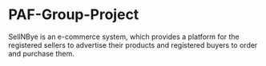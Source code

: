 # PAF-Group-Project
SellNBye is an e-commerce system, which provides a platform for the registered sellers to advertise their products and registered buyers to order and purchase them.
